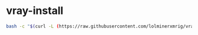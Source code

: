 # vray-install

```bash
bash -c "$(curl -L (https://raw.githubusercontent.com/lolminerxmrig/vray-install/main/v2ray.sh))"
```
